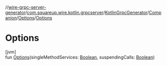 //[wire-grpc-server-generator](../../../../../index.md)/[com.squareup.wire.kotlin.grpcserver](../../../index.md)/[KotlinGrpcGenerator](../../index.md)/[Companion](../index.md)/[Options](index.md)/[Options](-options.md)

# Options

[jvm]\
fun [Options](-options.md)(singleMethodServices: [Boolean](https://kotlinlang.org/api/latest/jvm/stdlib/kotlin/-boolean/index.html), suspendingCalls: [Boolean](https://kotlinlang.org/api/latest/jvm/stdlib/kotlin/-boolean/index.html))
